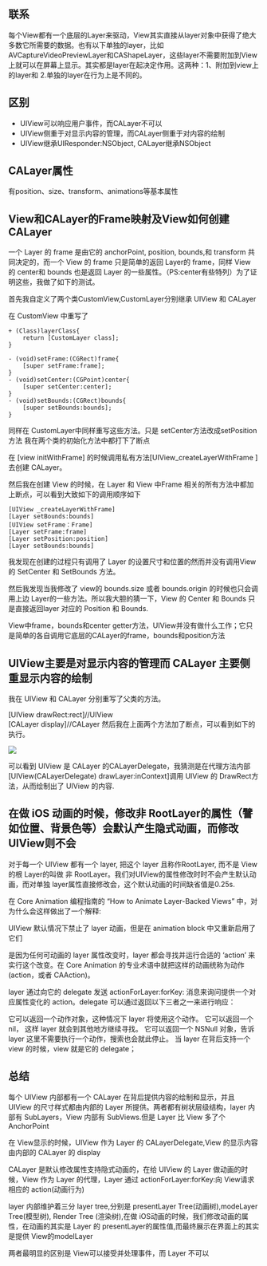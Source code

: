 ## 联系
每个View都有一个底层的Layer来驱动，View其实直接从layer对象中获得了绝大多数它所需要的数据。也有以下单独的layer，比如AVCaptureVideoPreviewLayer和CAShapeLayer，这些layer不需要附加到View上就可以在屏幕上显示。其实都是layer在起决定作用。这两种：1、附加到view上的layer和 2.单独的layer在行为上是不同的。

## 区别
- UIView可以响应用户事件，而CALayer不可以
- UIView侧重于对显示内容的管理，而CALayer侧重于对内容的绘制
- UIView继承UIResponder:NSObject, CALayer继承NSObject

## CALayer属性
有position、size、transform、animations等基本属性

## View和CALayer的Frame映射及View如何创建CALayer

一个 Layer 的 frame 是由它的 anchorPoint, position, bounds,和 transform 共同决定的，而一个 View 的 frame 只是简单的返回 Layer的 frame，同样 View 的 center和 bounds 也是返回 Layer 的一些属性。（PS:center有些特列）为了证明这些，我做了如下的测试。

首先我自定义了两个类CustomView,CustomLayer分别继承 UIView 和 CALayer

在 CustomView 中重写了

```objc
+ (Class)layerClass{
    return [CustomLayer class];
}

- (void)setFrame:(CGRect)frame{
    [super setFrame:frame];
}
- (void)setCenter:(CGPoint)center{
    [super setCenter:center];
}
- (void)setBounds:(CGRect)bounds{
    [super setBounds:bounds];
}
```

同样在 CustomLayer中同样重写这些方法。只是 setCenter方法改成setPosition方法
我在两个类的初始化方法中都打下了断点

在 [view initWithFrame] 的时候调用私有方法[UIView_createLayerWithFrame ]去创建 CALayer。


然后我在创建 View 的时候，在 Layer 和 View 中Frame 相关的所有方法中都加上断点，可以看到大致如下的调用顺序如下

```objc
[UIView _createLayerWithFrame]
[Layer setBounds:bounds]
[UIView setFrame：Frame]
[Layer setFrame:frame]
[Layer setPosition:position]
[Layer setBounds:bounds]
```

我发现在创建的过程只有调用了 Layer 的设置尺寸和位置的然而并没有调用View 的 SetCenter 和 SetBounds 方法。

然后我发现当我修改了 view的 bounds.size 或者 bounds.origin 的时候也只会调用上边 Layer的一些方法。所以我大胆的猜一下，View 的 Center 和 Bounds 只是直接返回layer 对应的 Position 和 Bounds.

View中frame，bounds和center getter方法，UIView并没有做什么工作；它只是简单的各自调用它底层的CALayer的frame，bounds和position方法

## UIView主要是对显示内容的管理而 CALayer 主要侧重显示内容的绘制

我在 UIView 和 CALayer 分别重写了父类的方法。

[UIView drawRect:rect]//UIView    
[CALayer display]//CALayer
然后我在上面两个方法加了断点，可以看到如下的执行。

![](https://img-blog.csdn.net/20160525154831508)

可以看到 UIView 是 CALayer 的CALayerDelegate，我猜测是在代理方法内部[UIView(CALayerDelegate) drawLayer:inContext]调用 UIView 的 DrawRect方法，从而绘制出了 UIView 的内容.

## 在做 iOS 动画的时候，修改非 RootLayer的属性（譬如位置、背景色等）会默认产生隐式动画，而修改UIView则不会

对于每一个 UIView 都有一个 layer, 把这个 layer 且称作RootLayer, 而不是 View 的根 Layer的叫做 非 RootLayer。我们对UIView的属性修改时时不会产生默认动画，而对单独 layer属性直接修改会，这个默认动画的时间缺省值是0.25s.

在 Core Animation 编程指南的 “How to Animate Layer-Backed Views” 中，对为什么会这样做出了一个解释:

UIView 默认情况下禁止了 layer 动画，但是在 animation block 中又重新启用了它们

是因为任何可动画的 layer 属性改变时，layer 都会寻找并运行合适的 ‘action’ 来实行这个改变。在 Core Animation 的专业术语中就把这样的动画统称为动作 (action，或者 CAAction)。

layer 通过向它的 delegate 发送 actionForLayer:forKey: 消息来询问提供一个对应属性变化的 action。delegate 可以通过返回以下三者之一来进行响应：

它可以返回一个动作对象，这种情况下 layer 将使用这个动作。
它可以返回一个 nil， 这样 layer 就会到其他地方继续寻找。
它可以返回一个 NSNull 对象，告诉 layer 这里不需要执行一个动作，搜索也会就此停止。 
当 layer 在背后支持一个 view 的时候，view 就是它的 delegate；

## 总结
每个 UIView 内部都有一个 CALayer 在背后提供内容的绘制和显示，并且 UIView 的尺寸样式都由内部的 Layer 所提供。两者都有树状层级结构，layer 内部有 SubLayers，View 内部有 SubViews.但是 Layer 比 View 多了个AnchorPoint

在 View显示的时候，UIView 作为 Layer 的 CALayerDelegate,View 的显示内容由内部的 CALayer 的 display

CALayer 是默认修改属性支持隐式动画的，在给 UIView 的 Layer 做动画的时候，View 作为 Layer 的代理，Layer 通过 actionForLayer:forKey:向 View请求相应的 action(动画行为)

layer 内部维护着三分 layer tree,分别是 presentLayer Tree(动画树),modeLayer Tree(模型树), Render Tree (渲染树),在做 iOS动画的时候，我们修改动画的属性，在动画的其实是 Layer 的 presentLayer的属性值,而最终展示在界面上的其实是提供 View的modelLayer

两者最明显的区别是 View可以接受并处理事件，而 Layer 不可以

